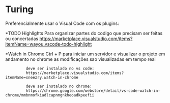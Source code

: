 # Turing

Preferencialmente usar o Visual Code com os plugins: 

*TODO Highlights
    Para organizar partes do codigo que precisam ser feitas ou concertadas
    https://marketplace.visualstudio.com/items?itemName=wayou.vscode-todo-highlight
  
  
*Watch in Chrome
    Ctrl + P para iniciar um servidor e visualizar o projeto em andamento no chrome
             as modificações sao visualizadas em tempo real
             
             deve ser instalado no vs code: 
             https://marketplace.visualstudio.com/items?itemName=sneezry.watch-in-chrome
             
             deve ser instalado no chrome: 
             https://chrome.google.com/webstore/detail/vs-code-watch-in-chrome/mmbnmofkiadlcapnmgnkheoadkpeefii
  
